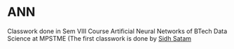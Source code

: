 # ANN
Classwork done in Sem VIII Course Artificial Neural Networks of BTech Data Science at MPSTME (The first classwork is done by [Sidh Satam](https://github.com/sidh26)
